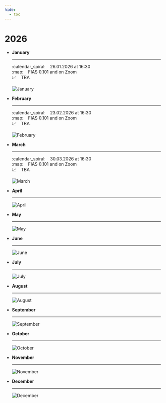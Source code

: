 ```yaml
---
hide:
  - toc
---
```


# 2026

<div class="grid cards" markdown>

-   __January__

    ---

    :calendar_spiral: &ensp; 26.01.2026 at 16:30 <br>
    :map: &ensp; FIAS 0.101 and on Zoom <br>
    :chart_with_upwards_trend: &ensp; TBA

    ![January](images/Placeholders/01.jpeg)

-   __February__

    ---

    :calendar_spiral: &ensp; 23.02.2026 at 16:30 <br>
    :map: &ensp; FIAS 0.101 and on Zoom <br>
    :chart_with_upwards_trend: &ensp; TBA

    ![February](images/Placeholders/02.jpeg)

-   __March__

    ---

    :calendar_spiral: &ensp; 30.03.2026 at 16:30 <br>
    :map: &ensp; FIAS 0.101 and on Zoom <br>
    :chart_with_upwards_trend: &ensp; TBA

    ![March](images/Placeholders/03.jpeg)

-   __April__

    ---

    ![April](images/Placeholders/04.jpeg)

-   __May__

    ---

    ![May](images/Placeholders/05.jpeg)

-   __June__

    ---

    ![June](images/Placeholders/06.jpeg)

-   __July__

    ---

    ![July](images/Placeholders/07.jpeg)

-   __August__

    ---

    ![August](images/Placeholders/08.jpeg)

-   __September__

    ---

    ![September](images/Placeholders/09.jpeg)

-   __October__

    ---

    ![October](images/Placeholders/10.jpeg)

-   __November__

    ---

    ![November](images/Placeholders/11.jpeg)

-   __December__

    ---

    ![December](images/Placeholders/12.jpeg)

</div>